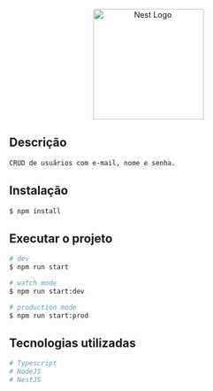 <p align="center">
  <a href="http://nestjs.com/" target="blank"><img src="https://nestjs.com/img/logo-small.svg" width="200" alt="Nest Logo" /></a>
</p>

## Descrição
```bash
CRUD de usuários com e-mail, nome e senha.
```

## Instalação

```bash
$ npm install
```

## Executar o projeto

```bash
# dev
$ npm run start

# watch mode
$ npm run start:dev

# production mode
$ npm run start:prod
```
## Tecnologias utilizadas

```bash
# Typescript
# NodeJS
# NestJS
```
